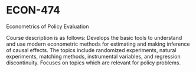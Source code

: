 # ECON-474
Econometrics of Policy Evaluation


Course description is as follows: Develops the basic tools to understand and use modern econometric methods for estimating and making inference of causal effects. The topics include randomized experiments, natural experiments, matching methods, instrumental variables, and regression discontinuity. Focuses on topics which are relevant for policy problems.
